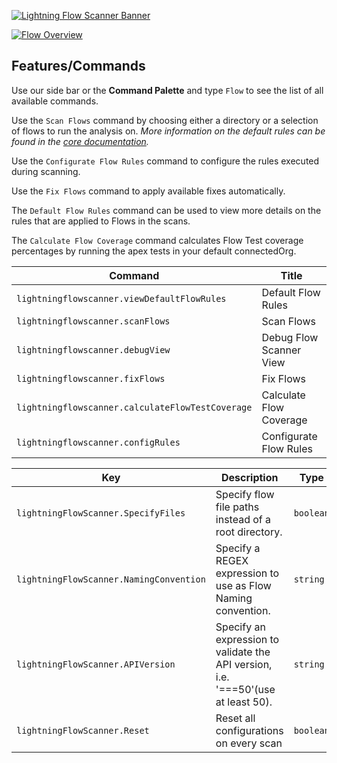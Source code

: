  [![Lightning Flow Scanner Banner](media/bannerslim.png)](https://github.com/SF-Flow-Scanner)

[![Flow Overview](media/demo.gif)](https://github.com/SF-Flow-Scanner)

## Features/Commands

Use our side bar or the **Command Palette** and type `Flow` to see the list of all available commands.

Use the `Scan Flows` command by choosing either a directory or a selection of flows to run the analysis on.
*More information on the default rules can be found in the [core  documentation](https://github.com/SF-Flow-Scanner/lightning-flow-scanner-ce).*

Use the `Configurate Flow Rules` command to configure the rules executed during scanning.

Use the `Fix Flows` command to apply available fixes automatically.

The `Default Flow Rules` command can be used to view more details on the rules that are applied to Flows in the scans.

The `Calculate Flow Coverage` command calculates Flow Test coverage percentages by running the apex tests in your default connectedOrg.

<!-- commands -->

| Command                                          | Title                   |
| ------------------------------------------------ | ----------------------- |
| `lightningflowscanner.viewDefaultFlowRules`      | Default Flow Rules      |
| `lightningflowscanner.scanFlows`                 | Scan Flows              |
| `lightningflowscanner.debugView`                 | Debug Flow Scanner View |
| `lightningflowscanner.fixFlows`                  | Fix Flows               |
| `lightningflowscanner.calculateFlowTestCoverage` | Calculate Flow Coverage |
| `lightningflowscanner.configRules`               | Configurate Flow Rules  |

<!-- commands -->

<!-- configs -->

| Key                                     | Description                                                                       | Type      | Default                       |
| --------------------------------------- | --------------------------------------------------------------------------------- | --------- | ----------------------------- |
| `lightningFlowScanner.SpecifyFiles`     | Specify flow file paths instead of a root directory.                              | `boolean` | `false`                       |
| `lightningFlowScanner.NamingConvention` | Specify a REGEX expression to use as Flow Naming convention.                      | `string`  | `"[A-Za-z0-9]+_[A-Za-z0-9]+"` |
| `lightningFlowScanner.APIVersion`       | Specify an expression to validate the API version, i.e. '===50'(use at least 50). | `string`  | `">50"`                       |
| `lightningFlowScanner.Reset`            | Reset all configurations on every scan                                            | `boolean` | `false`                       |

<!-- configs -->
